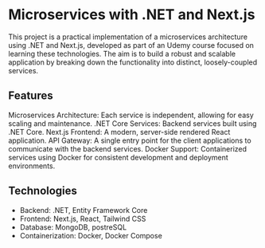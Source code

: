 # Microservices with .NET and Next.js

This project is a practical implementation of a microservices architecture using .NET and Next.js, developed as part of an Udemy course focused on learning these technologies. The aim is to build a robust and scalable application by breaking down the functionality into distinct, loosely-coupled services.

## Features
Microservices Architecture: Each service is independent, allowing for easy scaling and maintenance.
.NET Core Services: Backend services built using .NET Core.
Next.js Frontend: A modern, server-side rendered React application.
API Gateway: A single entry point for the client applications to communicate with the backend services.
Docker Support: Containerized services using Docker for consistent development and deployment environments.


## Technologies
- Backend: .NET, Entity Framework Core
- Frontend: Next.js, React, Tailwind CSS
- Database: MongoDB, postreSQL
- Containerization: Docker, Docker Compose
